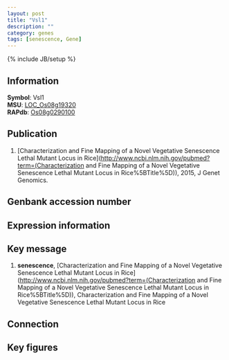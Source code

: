 ```yaml
---
layout: post
title: "Vsl1"
description: ""
category: genes
tags: [senescence, Gene]
---
```

{% include JB/setup %}

## Information
__Symbol__: Vsl1  
__MSU__: [LOC_Os08g19320](http://rice.plantbiology.msu.edu/cgi-bin/ORF_infopage.cgi?orf=LOC_Os08g19320)  
__RAPdb__: [Os08g0290100](http://rapdb.dna.affrc.go.jp/viewer/gbrowse_details/irgsp1?name=Os08g0290100)  

## Publication
1. [Characterization and Fine Mapping of a Novel Vegetative Senescence Lethal Mutant Locus in Rice](http://www.ncbi.nlm.nih.gov/pubmed?term=(Characterization and Fine Mapping of a Novel Vegetative Senescence Lethal Mutant Locus in Rice%5BTitle%5D)), 2015, J Genet Genomics.

## Genbank accession number

## Expression information

## Key message
1. __senescence__, [Characterization and Fine Mapping of a Novel Vegetative Senescence Lethal Mutant Locus in Rice](http://www.ncbi.nlm.nih.gov/pubmed?term=(Characterization and Fine Mapping of a Novel Vegetative Senescence Lethal Mutant Locus in Rice%5BTitle%5D)), Characterization and Fine Mapping of a Novel Vegetative Senescence Lethal Mutant Locus in Rice

## Connection

## Key figures


